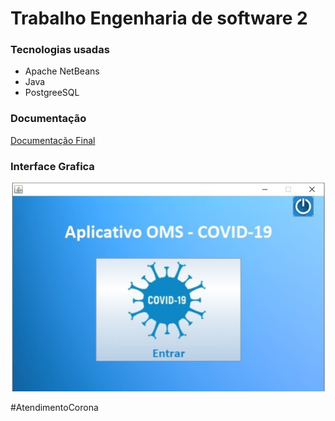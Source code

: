 <h1>Trabalho Engenharia de software 2</h1>
<h3>Tecnologias usadas</h3>
<ul>
  <li>Apache NetBeans</li>
  <li>Java</li>
  <li>PostgreeSQL</li>
</ul>
<h3>Documentação</h3>
<a href=“https://bityli.com/t6kQO“>Documentação Final</a>
<h3>Interface Grafica</h3>

![Alt text](https://github.com/MarcosNocetti/AtendimentoCorona/blob/master/Inicio.png?raw=true "Interface Grafica")
<p>#AtendimentoCorona</p>

